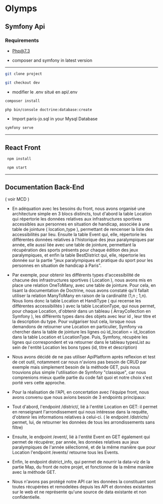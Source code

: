 # Olymps

## Symfony Api

### Requirements

- Php@7.3

- composer and symfony in latest version

---

```bash
git clone project
```

```bash
git checkout dev
```

- modifier le .env situé en api/.env

```bash
composer install
```

```bash
php bin/console doctrine:database:create

```

- Import paris-jo.sql in your Mysql Database

```bash
symfony serve
```

---

## React Front

```bash
 npm install
```

```bash
 npm start
```

---

## Documentation Back-End

( voir MCD )

- En adéquation avec les besoins du front, nous avons organisé une architecture simple en 3 blocs distincts, tout d'abord la table Location qui répertorie les données relatives aux infrastructures sportives accessibles aux personnes en situation de handicap, associée à une table de jointure ( location_type ), permettant de rencenser la liste des accessibilités par lieu.
  Ensuite la table Event qui, elle, répertorie les différentes données relatives à l'historique des jeux paralympiques par année, elle aussi liée avec une table de jointure, permettant la récupération des sports présents pour chaque édition des jeux paralympiques, et enfin la table BestDistrict qui, elle, répertorie les donnée sur la partie "jeux paralympiques et pratique du sport pour les personnes en situation de handicap à Paris".

- Par exemple, pour obtenir les différents types d'accessibilité de chacune des infrastructures sportives ( Location ), nous avons mis en place une relation OneToMany, avec une table de jointure. Pour cela, en lisant la documentation de Doctrine, nous avons constaté qu'il fallait utiliser la relation ManyToMany en raison de la cardinalité (1,n ; 1,n). Nous lions donc la table Location et HandiType ( qui recense les différentes accessibilités ) avec la table LocationType, qui nous permet, pour chaque Location, d'obtenir dans un tableau ( ArrayCollection en Symfony ), les différents types dans des objets avec leur id , leur titre et la description du type.
  Pour vulgariser tout cela, lorsque nous demandons de retourner une Location en particulier, Symfony va chercher dans la table de jointure les lignes oú id_location = id_location dans la table Location et LocationType. Puis, Symfony, récupère les lignes qui correspondent et va retourner dans le tableau typesList au sein de l'entité Location les bons types (id, titre et description)

- Nous avons décidé de ne pas utiliser ApiPlatform après reflexion et test de cet outil, notamment car nous n'avions pas besoin de CRUD par exemple mais simplement besoin de la méthode GET, puis nous trouvions plus simple l'utilisation de Symfony "classique", car nous comprenions mieux quelle partie du code fait quoi et notre choix s'est porté vers cette approche.
- Pour la réalisation de l'API, en concertation avec l'équipe front, nous avons convenu que nous avions besoin de 3 endpoints principaux:
- Tout d'abord, l'endpoint /district/, lié à l'entité Location en GET: il permet en renseignant l'arrondissement qui nous intéresse dans la requête, d'obtenir les informations relatives à celui-ci. ( le endpoint /districts/ permet, lui, de retourner les données de tous les arrondissements sans filtre)
- Ensuite, le endpoint /event/, lié à l'entité Event en GET également qui permet de récupérer, par année, les données relatives aux jeux paralympiques de l'année sélectionné, et de la même manière que pour Location l'endpoint /events/ retourne tous les Events.
- Enfin, le endpoint district_info, qui permet de nourrir la data-viz de la partie Map, du front de notre projet, et fonctionne de la même manière avec la méthode GET.
- Nous n'avons pas protégé notre API car les données la constituant sont toutes récupérées et remodelées depuis les API et données existantes sur le web et ne représente qu'une source de data existante et non confidentielle.
